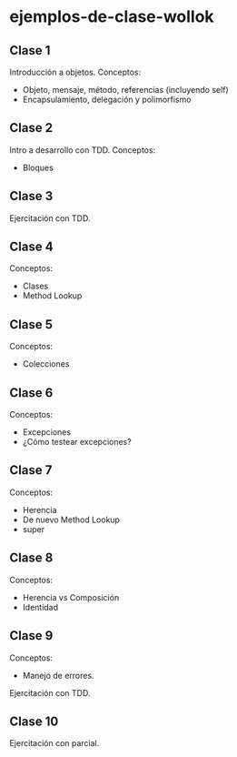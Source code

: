 # ejemplos-de-clase-wollok

## Clase 1

Introducción a objetos. Conceptos:
- Objeto, mensaje, método, referencias (incluyendo self)
- Encapsulamiento, delegación y polimorfismo

## Clase 2

Intro a desarrollo con TDD.
Conceptos:
- Bloques

## Clase 3

Ejercitación con TDD.

## Clase 4

Conceptos:
- Clases
- Method Lookup

## Clase 5

Conceptos:
- Colecciones

## Clase 6

Conceptos:
 - Excepciones
 - ¿Cómo testear excepciones?

## Clase 7

Conceptos:
  - Herencia
  - De nuevo Method Lookup
  - super
  
## Clase 8

Conceptos:
 - Herencia vs Composición
 - Identidad

## Clase 9

Conceptos:
  - Manejo de errores.

Ejercitación con TDD.

## Clase 10

Ejercitación con parcial.
